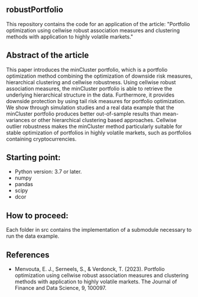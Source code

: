 ## robustPortfolio

This repository contains the code for an application of the article: "Portfolio optimization using cellwise robust association measures and clustering methods with application to highly volatile markets."



## Abstract of the article 

This paper introduces the minCluster portfolio, which is a portfolio optimization method combining the optimization of downside risk measures, hierarchical clustering and cellwise robustness. Using cellwise robust association measures, the minCluster portfolio is able to retrieve the underlying hierarchical structure in the data. Furthermore, it provides downside protection by using tail risk measures for portfolio optimization. We show through simulation studies and a real data example that the minCluster portfolio produces better out-of-sample results than mean-variances or other hierarchical clustering based approaches. Cellwise outlier robustness makes the minCluster method particularly suitable for stable optimization of portfolios in highly volatile markets, such as portfolios containing cryptocurrencies.


## Starting point:  

- Python version: 3.7 or later.
- numpy 
- pandas
- scipy 
- dcor 

## How to proceed: 


Each folder in src contains the implementation of a submodule necessary to run the data example.  

## References

* Menvouta, E. J., Serneels, S., & Verdonck, T. (2023). Portfolio optimization using cellwise robust association measures and clustering methods with application to highly volatile markets. The Journal of Finance and Data Science, 9, 100097.

